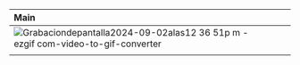 |Main |      |                 |
|:-------- | :------- | :------------------------- |
| ![Grabaciondepantalla2024-09-02alas12 36 51p m -ezgif com-video-to-gif-converter](https://github.com/user-attachments/assets/42491a52-8839-4747-9a21-3f9155dcb625)
|    |           |
